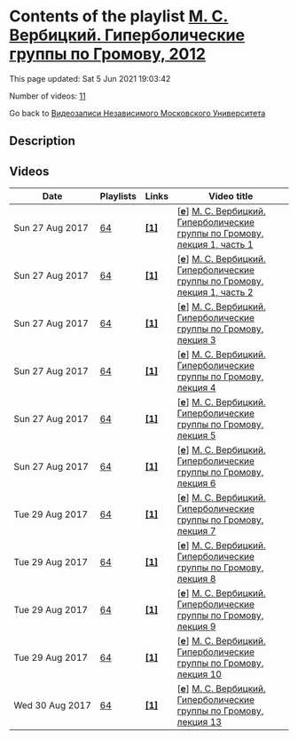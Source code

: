 # Contents of the playlist [М. С. Вербицкий. Гиперболические группы по Громову, 2012](https://www.youtube.com/playlist?list=PLp9ABVh6_x4EekOTh-tALXXnojms86OXi)

This page updated: Sat 5 Jun 2021 19:03:42

Number of videos: [11](#videos)

Go back to [Видеозаписи Независимого Московского Университета](../README.md)

## Description



## Videos

|Date|Playlists|Links|Video title|
|---|---|---|---|
| Sun&nbsp;27&nbsp;Aug&nbsp;2017 | [64](../playlists/64 "М. С. Вербицкий. Гиперболические группы по Громову, 2012") | [**[1]**](http://ium.mccme.ru/f12/verbitskii-f12.html) | [[**e**](https://studio.youtube.com/video/Zs-JYLGns2w/edit "Edit")] [М. С. Вербицкий. Гиперболические группы по Громову, лекция 1, часть 1](https://www.youtube.com/watch?v=Zs-JYLGns2w&list=PLp9ABVh6_x4EekOTh-tALXXnojms86OXi "Семестровый спецкурс. Рекомендовано 2 курсу и выше.&#013;13 сентября 2012 г. 17:30, НМУ 303 (Москва, Большой Власьевский пер., 11)&#013;http://ium.mccme.ru/f12/verbitskii-f12.html") |
| Sun&nbsp;27&nbsp;Aug&nbsp;2017 | [64](../playlists/64 "М. С. Вербицкий. Гиперболические группы по Громову, 2012") | [**[1]**](http://ium.mccme.ru/f12/verbitskii-f12.html) | [[**e**](https://studio.youtube.com/video/9AGovDU48uk/edit "Edit")] [М. С. Вербицкий. Гиперболические группы по Громову, лекция 1, часть 2](https://www.youtube.com/watch?v=9AGovDU48uk&list=PLp9ABVh6_x4EekOTh-tALXXnojms86OXi "Семестровый спецкурс. Рекомендовано 2 курсу и выше.&#013;13 сентября 2012 г. 17:30, НМУ 401 (Москва, Большой Власьевский пер., 11)&#013;http://ium.mccme.ru/f12/verbitskii-f12.html") |
| Sun&nbsp;27&nbsp;Aug&nbsp;2017 | [64](../playlists/64 "М. С. Вербицкий. Гиперболические группы по Громову, 2012") | [**[1]**](http://ium.mccme.ru/f12/verbitskii-f12.html) | [[**e**](https://studio.youtube.com/video/cEQkP5D-DJc/edit "Edit")] [М. С. Вербицкий. Гиперболические группы по Громову, лекция 3](https://www.youtube.com/watch?v=cEQkP5D-DJc&list=PLp9ABVh6_x4EekOTh-tALXXnojms86OXi "Семестровый спецкурс. Рекомендовано 2 курсу и выше.&#013;27 сентября 2012 г. 17:30, НМУ 303 (Москва, Большой Власьевский пер., 11)&#013;http://ium.mccme.ru/f12/verbitskii-f12.html") |
| Sun&nbsp;27&nbsp;Aug&nbsp;2017 | [64](../playlists/64 "М. С. Вербицкий. Гиперболические группы по Громову, 2012") | [**[1]**](http://ium.mccme.ru/f12/verbitskii-f12.html) | [[**e**](https://studio.youtube.com/video/0IMpq1xdDrg/edit "Edit")] [М. С. Вербицкий. Гиперболические группы по Громову, лекция 4](https://www.youtube.com/watch?v=0IMpq1xdDrg&list=PLp9ABVh6_x4EekOTh-tALXXnojms86OXi "Семестровый спецкурс. Рекомендовано 2 курсу и выше.&#013;4 октября 2012 г. 17:30, НМУ 401 (Москва, Большой Власьевский пер., 11)&#013;http://ium.mccme.ru/f12/verbitskii-f12.html") |
| Sun&nbsp;27&nbsp;Aug&nbsp;2017 | [64](../playlists/64 "М. С. Вербицкий. Гиперболические группы по Громову, 2012") | [**[1]**](http://ium.mccme.ru/f12/verbitskii-f12.html) | [[**e**](https://studio.youtube.com/video/Ge0eYkT3bWA/edit "Edit")] [М. С. Вербицкий. Гиперболические группы по Громову, лекция 5](https://www.youtube.com/watch?v=Ge0eYkT3bWA&list=PLp9ABVh6_x4EekOTh-tALXXnojms86OXi "Семестровый спецкурс. Рекомендовано 2 курсу и выше.&#013;11 октября 2012 г. 17:30, НМУ 401 (Москва, Большой Власьевский пер., 11)&#013;http://ium.mccme.ru/f12/verbitskii-f12.html") |
| Sun&nbsp;27&nbsp;Aug&nbsp;2017 | [64](../playlists/64 "М. С. Вербицкий. Гиперболические группы по Громову, 2012") | [**[1]**](http://ium.mccme.ru/f12/verbitskii-f12.html) | [[**e**](https://studio.youtube.com/video/90Ll6ThxMcQ/edit "Edit")] [М. С. Вербицкий. Гиперболические группы по Громову, лекция 6](https://www.youtube.com/watch?v=90Ll6ThxMcQ&list=PLp9ABVh6_x4EekOTh-tALXXnojms86OXi "Семестровый спецкурс. Рекомендовано 2 курсу и выше.&#013;18 октября 2012 г. 17:30, НМУ 401 (Москва, Большой Власьевский пер., 11)&#013;http://ium.mccme.ru/f12/verbitskii-f12.html") |
| Tue&nbsp;29&nbsp;Aug&nbsp;2017 | [64](../playlists/64 "М. С. Вербицкий. Гиперболические группы по Громову, 2012") | [**[1]**](http://ium.mccme.ru/f12/verbitskii-f12.html) | [[**e**](https://studio.youtube.com/video/Jo1Wo4_6i0E/edit "Edit")] [М. С. Вербицкий. Гиперболические группы по Громову, лекция 7](https://www.youtube.com/watch?v=Jo1Wo4_6i0E&list=PLp9ABVh6_x4EekOTh-tALXXnojms86OXi "Семестровый спецкурс. Рекомендовано 2 курсу и выше.&#013;25 октября 2012 г. 17:30, НМУ 401 (Москва, Большой Власьевский пер., 11)&#013;http://ium.mccme.ru/f12/verbitskii-f12.html") |
| Tue&nbsp;29&nbsp;Aug&nbsp;2017 | [64](../playlists/64 "М. С. Вербицкий. Гиперболические группы по Громову, 2012") | [**[1]**](http://ium.mccme.ru/f12/verbitskii-f12.html) | [[**e**](https://studio.youtube.com/video/MwFmkNpNRyg/edit "Edit")] [М. С. Вербицкий. Гиперболические группы по Громову, лекция 8](https://www.youtube.com/watch?v=MwFmkNpNRyg&list=PLp9ABVh6_x4EekOTh-tALXXnojms86OXi "Семестровый спецкурс. Рекомендовано 2 курсу и выше.&#013;1 ноября 2012 г. 17:30, НМУ 401 (Москва, Большой Власьевский пер., 11)&#013;http://ium.mccme.ru/f12/verbitskii-f12.html") |
| Tue&nbsp;29&nbsp;Aug&nbsp;2017 | [64](../playlists/64 "М. С. Вербицкий. Гиперболические группы по Громову, 2012") | [**[1]**](http://ium.mccme.ru/f12/verbitskii-f12.html) | [[**e**](https://studio.youtube.com/video/qgnKeRFN_Hg/edit "Edit")] [М. С. Вербицкий. Гиперболические группы по Громову, лекция 9](https://www.youtube.com/watch?v=qgnKeRFN_Hg&list=PLp9ABVh6_x4EekOTh-tALXXnojms86OXi "Семестровый спецкурс. Рекомендовано 2 курсу и выше.&#013;8 ноября 2012 г. 17:30, НМУ 401 (Москва, Большой Власьевский пер., 11)&#013;http://ium.mccme.ru/f12/verbitskii-f12.html") |
| Tue&nbsp;29&nbsp;Aug&nbsp;2017 | [64](../playlists/64 "М. С. Вербицкий. Гиперболические группы по Громову, 2012") | [**[1]**](http://ium.mccme.ru/f12/verbitskii-f12.html) | [[**e**](https://studio.youtube.com/video/Jd224IM7X2Q/edit "Edit")] [М. С. Вербицкий. Гиперболические группы по Громову, лекция 10](https://www.youtube.com/watch?v=Jd224IM7X2Q&list=PLp9ABVh6_x4EekOTh-tALXXnojms86OXi "Семестровый спецкурс. Рекомендовано 2 курсу и выше.&#013;15 ноября 2012 г. 17:30, НМУ 401 (Москва, Большой Власьевский пер., 11)&#013;http://ium.mccme.ru/f12/verbitskii-f12.html") |
| Wed&nbsp;30&nbsp;Aug&nbsp;2017 | [64](../playlists/64 "М. С. Вербицкий. Гиперболические группы по Громову, 2012") | [**[1]**](http://ium.mccme.ru/f12/verbitskii-f12.html) | [[**e**](https://studio.youtube.com/video/3Z1dIQd_dsI/edit "Edit")] [М. С. Вербицкий. Гиперболические группы по Громову, лекция 13](https://www.youtube.com/watch?v=3Z1dIQd_dsI&list=PLp9ABVh6_x4EekOTh-tALXXnojms86OXi "Семестровый спецкурс. Рекомендовано 2 курсу и выше.&#013;6 декабря 2012 г. 17:30, НМУ 401 (Москва, Большой Власьевский пер., 11)&#013;http://ium.mccme.ru/f12/verbitskii-f12.html") |
